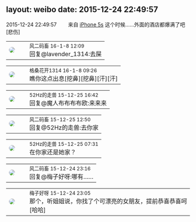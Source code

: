 layout: weibo
date: 2015-12-24 22:49:57
---
<meta name="referrer" content="no-referrer" />

2015-12-24 22:49:57  &nbsp;&nbsp;&nbsp;&nbsp;&nbsp;&nbsp; 来自 <a href="sinaweibo://customweibosource" rel="nofollow">iPhone 5s</a>
这个时候……外面的酒店都爆满了吧[悲伤] ​​​

<table style="width: 100%;">
  <tr>
    <td style="width: 40px;"><img style="border-radius:50%" src="https://tva3.sinaimg.cn/crop.0.0.639.639.50/6d2a6003jw8f3idy69w2gj20hs0hrt9g.jpg?KID=imgbed,tva&Expires=1624466937&ssig=YOooQ4C9a4"></td>
    <td colspan="2"><small>风二码畜 16-1-8 12:09</small><br/>回复@lavender_1314:去屎</td>
  </tr>
</table>

<table style="width: 100%;">
  <tr>
    <td style="width: 40px;"><img style="border-radius:50%" src="https://tvax2.sinaimg.cn/crop.0.0.996.996.50/7d25b9e9ly8fupmud76sbj20ro0rotb3.jpg?KID=imgbed,tva&Expires=1624466937&ssig=yJqKj0a691"></td>
    <td colspan="2"><small>格桑花开1314 16-1-8 09:26</small><br/>瞧你这点出息[挖鼻][挖鼻][汗][汗]</td>
  </tr>
</table>

<table style="width: 100%;">
  <tr>
    <td style="width: 40px;"><img style="border-radius:50%" src="https://tva4.sinaimg.cn/crop.0.0.180.180.50/8beaf773jw1e8qgp5bmzyj2050050aa8.jpg?KID=imgbed,tva&Expires=1624466937&ssig=Qx9QKjW9o6"></td>
    <td colspan="2"><small>52Hz的走兽 15-12-25 16:42</small><br/>回复@魔人布布布布欧:来来来</td>
  </tr>
</table>

<table style="width: 100%;">
  <tr>
    <td style="width: 40px;"><img style="border-radius:50%" src="https://tva3.sinaimg.cn/crop.0.0.639.639.50/6d2a6003jw8f3idy69w2gj20hs0hrt9g.jpg?KID=imgbed,tva&Expires=1624466937&ssig=YOooQ4C9a4"></td>
    <td colspan="2"><small>风二码畜 15-12-25 12:50</small><br/>回复@52Hz的走兽:去你家</td>
  </tr>
</table>

<table style="width: 100%;">
  <tr>
    <td style="width: 40px;"><img style="border-radius:50%" src="https://tva4.sinaimg.cn/crop.0.0.180.180.50/8beaf773jw1e8qgp5bmzyj2050050aa8.jpg?KID=imgbed,tva&Expires=1624466937&ssig=Qx9QKjW9o6"></td>
    <td colspan="2"><small>52Hz的走兽 15-12-25 07:31</small><br/>在你家还是她家？</td>
  </tr>
</table>

<table style="width: 100%;">
  <tr>
    <td style="width: 40px;"><img style="border-radius:50%" src="https://tva3.sinaimg.cn/crop.0.0.639.639.50/6d2a6003jw8f3idy69w2gj20hs0hrt9g.jpg?KID=imgbed,tva&Expires=1624466937&ssig=YOooQ4C9a4"></td>
    <td colspan="2"><small>风二码畜 15-12-24 23:16</small><br/>回复@梅子好呀:哪有……</td>
  </tr>
</table>

<table style="width: 100%;">
  <tr>
    <td style="width: 40px;"><img style="border-radius:50%" src="https://tva3.sinaimg.cn/crop.0.0.180.180.50/abefb5b0jw1e8qgp5bmzyj2050050aa8.jpg?KID=imgbed,tva&Expires=1624466937&ssig=1rATSa9kK%2F"></td>
    <td colspan="2"><small>梅子好呀 15-12-24 23:05</small><br/>那个，听姐姐说，你找了个可漂亮的女朋友，提前恭喜恭喜呵[哈哈]</td>
  </tr>
</table>
